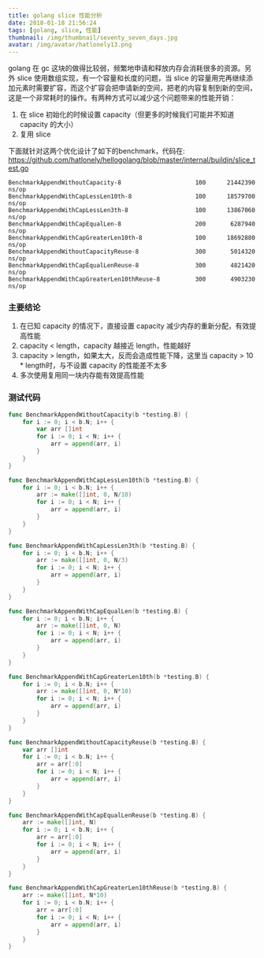 ```yaml
---
title: golang slice 性能分析
date: 2018-01-18 21:56:24
tags: [golang, slice, 性能]
thumbnail: /img/thumbnail/seventy_seven_days.jpg
avatar: /img/avatar/hatlonely13.png
---
```


golang 在 gc 这块的做得比较弱，频繁地申请和释放内存会消耗很多的资源。另外 slice 使用数组实现，有一个容量和长度的问题，当 slice 的容量用完再继续添加元素时需要扩容，而这个扩容会把申请新的空间，把老的内容复制到新的空间，这是一个非常耗时的操作。有两种方式可以减少这个问题带来的性能开销：

1. 在 slice 初始化的时候设置 capacity（但更多的时候我们可能并不知道 capacity 的大小）
2. 复用 slice

下面就针对这两个优化设计了如下的benchmark，代码在: <https://github.com/hatlonely/hellogolang/blob/master/internal/buildin/slice_test.go>

```
BenchmarkAppendWithoutCapacity-8                     100      21442390 ns/op
BenchmarkAppendWithCapLessLen10th-8                  100      18579700 ns/op
BenchmarkAppendWithCapLessLen3th-8                   100      13867060 ns/op
BenchmarkAppendWithCapEqualLen-8                     200       6287940 ns/op
BenchmarkAppendWithCapGreaterLen10th-8               100      18692880 ns/op
BenchmarkAppendWithoutCapacityReuse-8                300       5014320 ns/op
BenchmarkAppendWithCapEqualLenReuse-8                300       4821420 ns/op
BenchmarkAppendWithCapGreaterLen10thReuse-8          300       4903230 ns/op
```

### 主要结论

1. 在已知 capacity 的情况下，直接设置 capacity 减少内存的重新分配，有效提高性能
2. capacity < length，capacity 越接近 length，性能越好
3. capacity > length，如果太大，反而会造成性能下降，这里当 capacity > 10 * length时，与不设置 capacity 的性能差不太多
4. 多次使用复用同一块内存能有效提高性能

### 测试代码

```go
func BenchmarkAppendWithoutCapacity(b *testing.B) {
    for i := 0; i < b.N; i++ {
        var arr []int
        for i := 0; i < N; i++ {
            arr = append(arr, i)
        }
    }
}

func BenchmarkAppendWithCapLessLen10th(b *testing.B) {
    for i := 0; i < b.N; i++ {
        arr := make([]int, 0, N/10)
        for i := 0; i < N; i++ {
            arr = append(arr, i)
        }
    }
}

func BenchmarkAppendWithCapLessLen3th(b *testing.B) {
    for i := 0; i < b.N; i++ {
        arr := make([]int, 0, N/3)
        for i := 0; i < N; i++ {
            arr = append(arr, i)
        }
    }
}

func BenchmarkAppendWithCapEqualLen(b *testing.B) {
    for i := 0; i < b.N; i++ {
        arr := make([]int, 0, N)
        for i := 0; i < N; i++ {
            arr = append(arr, i)
        }
    }
}

func BenchmarkAppendWithCapGreaterLen10th(b *testing.B) {
    for i := 0; i < b.N; i++ {
        arr := make([]int, 0, N*10)
        for i := 0; i < N; i++ {
            arr = append(arr, i)
        }
    }
}

func BenchmarkAppendWithoutCapacityReuse(b *testing.B) {
    var arr []int
    for i := 0; i < b.N; i++ {
        arr = arr[:0]
        for i := 0; i < N; i++ {
            arr = append(arr, i)
        }
    }
}

func BenchmarkAppendWithCapEqualLenReuse(b *testing.B) {
    arr := make([]int, N)
    for i := 0; i < b.N; i++ {
        arr = arr[:0]
        for i := 0; i < N; i++ {
            arr = append(arr, i)
        }
    }
}

func BenchmarkAppendWithCapGreaterLen10thReuse(b *testing.B) {
    arr := make([]int, N*10)
    for i := 0; i < b.N; i++ {
        arr = arr[:0]
        for i := 0; i < N; i++ {
            arr = append(arr, i)
        }
    }
}
```
